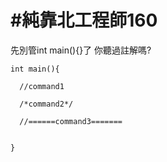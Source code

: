 # #純靠北工程師160


先別管int main(){}了
你聽過註解嗎?


```
int main(){
  
  //command1
  
  /*command2*/
  
  //======command3=======
  
  
}
```
